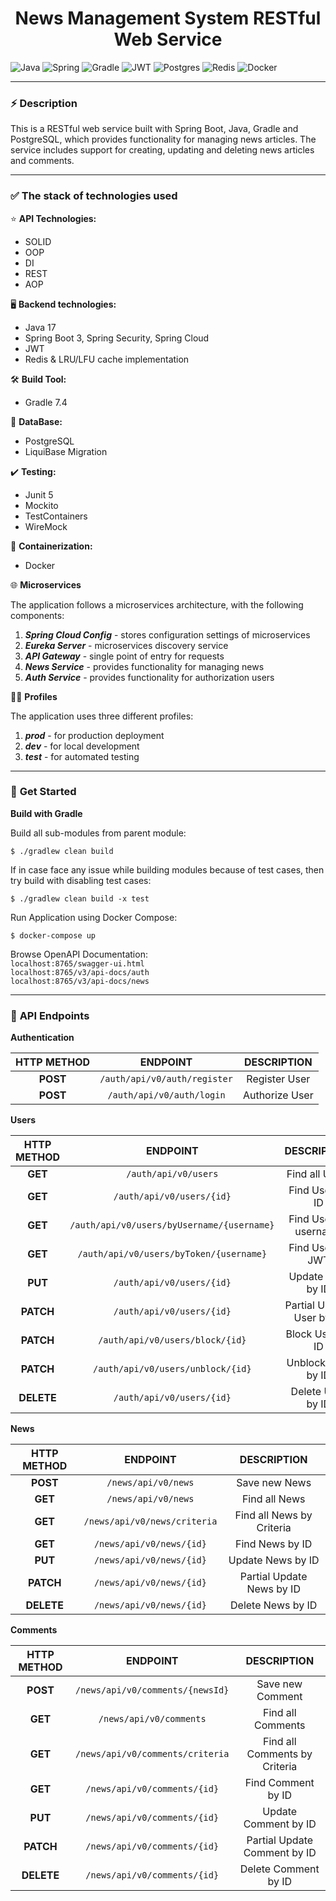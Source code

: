 <h1 align="center">News Management System RESTful Web Service</h1>

![Java](https://img.shields.io/badge/java-%23ED8B00.svg?style=for-the-badge&logo=openjdk&logoColor=white)
![Spring](https://img.shields.io/badge/spring-%236DB33F.svg?style=for-the-badge&logo=spring&logoColor=white)
![Gradle](https://img.shields.io/badge/Gradle-02303A.svg?style=for-the-badge&logo=Gradle&logoColor=white)
![JWT](https://img.shields.io/badge/JWT-black?style=for-the-badge&logo=JSON%20web%20tokens)
![Postgres](https://img.shields.io/badge/postgres-%23316192.svg?style=for-the-badge&logo=postgresql&logoColor=white)
![Redis](https://img.shields.io/badge/redis-%23DD0031.svg?style=for-the-badge&logo=redis&logoColor=white)
![Docker](https://img.shields.io/badge/docker-%230db7ed.svg?style=for-the-badge&logo=docker&logoColor=white)

---

### :zap: **Description**

This is a RESTful web service built with Spring Boot, Java, Gradle and PostgreSQL,
which provides functionality for managing news articles. The service includes support
for creating, updating and deleting news articles and comments.

---

### :white_check_mark: **The stack of technologies used**
:star: **API Technologies:**
- SOLID
- OOP
- DI
- REST
- AOP

:desktop_computer: **Backend technologies:**
- Java 17
- Spring Boot 3, Spring Security, Spring Cloud
- JWT
- Redis & LRU/LFU cache implementation

:hammer_and_wrench: **Build Tool:**
- Gradle 7.4

:floppy_disk: **DataBase:**
- PostgreSQL
- LiquiBase Migration

:heavy_check_mark: **Testing:**
- Junit 5
- Mockito
- TestContainers
- WireMock

:whale: **Containerization:**
- Docker

:globe_with_meridians: **Microservices**

The application follows a microservices architecture, with the following components:
1. ***Spring Cloud Config*** - stores configuration settings of microservices
2. ***Eureka Server*** - microservices discovery service
3. ***API Gateway*** - single point of entry for requests
4. ***News Service*** - provides functionality for managing news
5. ***Auth Service*** - provides functionality for authorization users

:pouting_man: **Profiles**

The application uses three different profiles:
1. ***prod*** - for production deployment
2. ***dev*** - for local development
3. ***test*** - for automated testing

---

### :rocket: **Get Started**

**Build with Gradle**

Build all sub-modules from parent module:

    $ ./gradlew clean build

If in case face any issue while building modules because of test cases, then try build with disabling test cases:

    $ ./gradlew clean build -x test

Run Application using Docker Compose:

    $ docker-compose up

Browse OpenAPI Documentation:  
`localhost:8765/swagger-ui.html`  
`localhost:8765/v3/api-docs/auth`  
`localhost:8765/v3/api-docs/news`


---

### :pushpin: **API Endpoints**

**Authentication**

| **HTTP METHOD** |         **ENDPOINT**         | **DESCRIPTION** |
|:---------------:|:----------------------------:|:---------------:|
|    **POST**     | `/auth/api/v0/auth/register` |  Register User  |
|    **POST**     |  `/auth/api/v0/auth/login`   | Authorize User  |

**Users**

| **HTTP METHOD** |                **ENDPOINT**                |      **DESCRIPTION**      |
|:---------------:|:------------------------------------------:|:-------------------------:|
|     **GET**     |            `/auth/api/v0/users`            |      Find all Users       |
|     **GET**     |         `/auth/api/v0/users/{id}`          |      Find User by ID      |
|     **GET**     | `/auth/api/v0/users/byUsername/{username}` |   Find User by username   |
|     **GET**     |  `/auth/api/v0/users/byToken/{username}`   |     Find User by JWT      |
|     **PUT**     |         `/auth/api/v0/users/{id}`          |     Update User by ID     |
|    **PATCH**    |         `/auth/api/v0/users/{id}`          | Partial Update User by ID |
|    **PATCH**    |      `/auth/api/v0/users/block/{id}`       |     Block User by ID      |
|    **PATCH**    |     `/auth/api/v0/users/unblock/{id}`      |    Unblock User by ID     |
|   **DELETE**    |         `/auth/api/v0/users/{id}`          |     Delete User by ID     |

**News**

| **HTTP METHOD** |         **ENDPOINT**         |      **DESCRIPTION**      |
|:---------------:|:----------------------------:|:-------------------------:|
|    **POST**     |     `/news/api/v0/news`      |       Save new News       |
|     **GET**     |     `/news/api/v0/news`      |       Find all News       |
|     **GET**     | `/news/api/v0/news/criteria` | Find all News by Criteria |
|     **GET**     |   `/news/api/v0/news/{id}`   |      Find News by ID      |
|     **PUT**     |   `/news/api/v0/news/{id}`   |     Update News by ID     |
|    **PATCH**    |   `/news/api/v0/news/{id}`   | Partial Update News by ID |
|   **DELETE**    |   `/news/api/v0/news/{id}`   |     Delete News by ID     |

**Comments**

| **HTTP METHOD** |           **ENDPOINT**           |        **DESCRIPTION**        |
|:---------------:|:--------------------------------:|:-----------------------------:|
|    **POST**     | `/news/api/v0/comments/{newsId}` |       Save new Comment        |
|     **GET**     |     `/news/api/v0/comments`      |       Find all Comments       |
|     **GET**     | `/news/api/v0/comments/criteria` | Find all Comments by Criteria |
|     **GET**     |   `/news/api/v0/comments/{id}`   |      Find Comment by ID       |
|     **PUT**     |   `/news/api/v0/comments/{id}`   |     Update Comment by ID      |
|    **PATCH**    |   `/news/api/v0/comments/{id}`   | Partial Update Comment by ID  |
|   **DELETE**    |   `/news/api/v0/comments/{id}`   |     Delete Comment by ID      |
